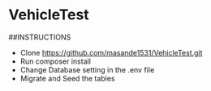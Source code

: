 # VehicleTest
##INSTRUCTIONS
- Clone https://github.com/masande1531/VehicleTest.git 
- Run composer install 
- Change Database setting in the .env file
- Migrate and Seed the tables
